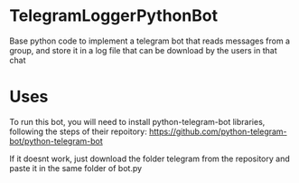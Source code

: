 # TelegramLoggerPythonBot
Base python code to implement a telegram bot that reads messages from a group, and store it in a log file that can be download by the users in that chat

# Uses
To run this bot, you will need to install python-telegram-bot libraries, following the steps of their repoitory:
https://github.com/python-telegram-bot/python-telegram-bot

If it doesnt work, just download the folder telegram from the repository and paste it in the same folder of bot.py
